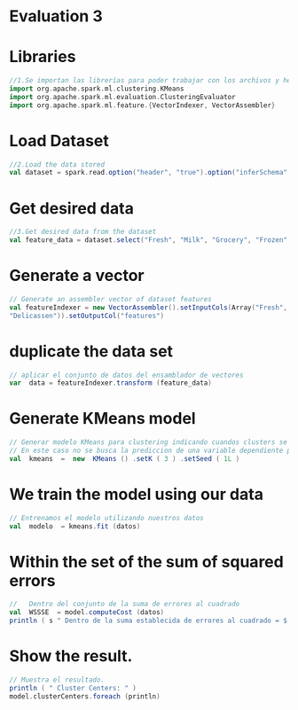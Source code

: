  # Evaluation 3

# Libraries
``` scala
//1.Se importan las librerías para poder trabajar con los archivos y herramientas
import org.apache.spark.ml.clustering.KMeans
import org.apache.spark.ml.evaluation.ClusteringEvaluator
import org.apache.spark.ml.feature.{VectorIndexer, VectorAssembler}
```

# Load Dataset
``` scala
//2.Load the data stored 
val dataset = spark.read.option("header", "true").option("inferSchema","true")csv("data.csv")
```

# Get desired data 
``` scala
//3.Get desired data from the dataset 
val feature_data = dataset.select("Fresh", "Milk", "Grocery", "Frozen", "Detergents_Paper","Delicassen")
```

# Generate a vector 
``` scala
// Generate an assembler vector of dataset features
val featureIndexer = new VectorAssembler().setInputCols(Array("Fresh", "Milk", "Grocery", "Frozen", "Detergents_Paper",
"Delicassen")).setOutputCol("features")
```

# duplicate the data set
```scala
// aplicar el conjunto de datos del ensamblador de vectores
var  data = featureIndexer.transform (feature_data)
```

# Generate KMeans model
```scala
// Generar modelo KMeans para clustering indicando cuandos clusters se crearan y una semilla de aleatoriedad
// En este caso no se busca la prediccion de una variable dependiente por lo que no se asigna
val  kmeans  =  new  KMeans () .setK ( 3 ) .setSeed ( 1L )
```

# We train the model using our data
```scala
// Entrenamos el modelo utilizando nuestros datos
val  modelo  = kmeans.fit (datos)
```

# Within the set of the sum of squared errors
```scala
//   Dentro del conjunto de la suma de errores al cuadrado
val  WSSSE  = model.computeCost (datos)
println ( s " Dentro de la suma establecida de errores al cuadrado = $ WS SSE " )
```

# Show the result.
```scala
// Muestra el resultado.
println ( " Cluster Centers: " )
model.clusterCenters.foreach (println)
```
